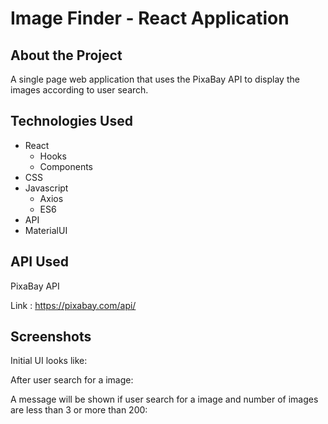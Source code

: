 # Image Finder - React Application   

## About the Project
A single page web application that uses the PixaBay API to display the images according to user search.

## Technologies Used

- React
  - Hooks
  - Components
- CSS
- Javascript
  - Axios
  - ES6
- API
- MaterialUI


## API Used
PixaBay API

Link : https://pixabay.com/api/

## Screenshots

Initial UI looks like:


After user search for a image:

A message will be shown if user search for a image and number of images are less than 3 or more than 200:
